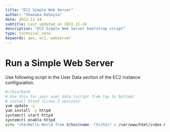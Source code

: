 ```yaml
---
title: "EC2 Simple Web Server"
author: "Shanaka DeSoysa"
date: 2022-11-24
subtitle: Last updated on 2022-11-24
description: "EC2 Simple Web Server bootstrap script"
type: technical_note
keywords: aws, ec2, webserver
---
```


# Run a Simple Web Server

Use following script in the User Data section of the EC2 instance configuration.

```bash
#!/bin/bash
# Use this for your user data (script from top to bottom)
# install httpd (Linux 2 version)
yum update -y
yum install -y httpd
systemctl start httpd
systemctl enable httpd
echo "<h1>Hello World from $(hostname -f)</h1>" > /var/www/html/index.html
```
